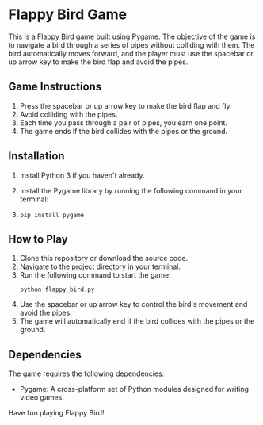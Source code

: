 # Flappy Bird Game

This is a Flappy Bird game built using Pygame. The objective of the game is to navigate a bird through a series of pipes without colliding with them. The bird automatically moves forward, and the player must use the spacebar or up arrow key to make the bird flap and avoid the pipes.

## Game Instructions

1. Press the spacebar or up arrow key to make the bird flap and fly.
2. Avoid colliding with the pipes.
3. Each time you pass through a pair of pipes, you earn one point.
4. The game ends if the bird collides with the pipes or the ground.

## Installation

1. Install Python 3 if you haven't already.
2. Install the Pygame library by running the following command in your terminal:

3. ```
   pip install pygame
   ```

## How to Play

1. Clone this repository or download the source code.
2. Navigate to the project directory in your terminal.
3. Run the following command to start the game:
   ```
   python flappy_bird.py
   ```
4. Use the spacebar or up arrow key to control the bird's movement and avoid the pipes.
5. The game will automatically end if the bird collides with the pipes or the ground.

## Dependencies

The game requires the following dependencies:

- Pygame: A cross-platform set of Python modules designed for writing video games.


Have fun playing Flappy Bird!
